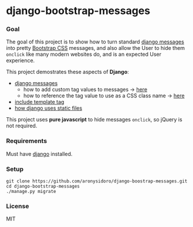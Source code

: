 # django-bootstrap-messages

### Goal

The goal of this project is to show how to turn standard [django messages](https://docs.djangoproject.com/en/1.8/ref/contrib/messages/) into pretty [Bootstrap CSS](http://getbootstrap.com/css/) messages, and also allow the User to hide them `onclick` like many modern websites do, and is an expected User experience.

This project demostrates these aspects of **Django**:
  * [django messages](https://docs.djangoproject.com/en/1.8/ref/contrib/messages/)
    * how to add custom tag values to messages -> [here](https://github.com/aronysidoro/django-boostrap-messages/blob/master/bootstrap_message/settings.py#L112)
    * how to reference the tag value to use as a CSS class name -> [here](https://github.com/aronysidoro/django-boostrap-messages/blob/master/templates/django_messages.html#L3)
  * [include template tag](https://docs.djangoproject.com/en/1.8/ref/templates/builtins/#include)
  * [how django uses static files](https://docs.djangoproject.com/en/1.8/howto/static-files/)

This project uses **pure javascript** to hide messages `onclick`, so jQuery is not required.

### Requirements

Must have [django](https://www.djangoproject.com/download/) installed.

### Setup

```
git clone https://github.com/aronysidoro/django-boostrap-messages.git
cd django-bootstrap-messages
./manage.py migrate
```

### License

MIT